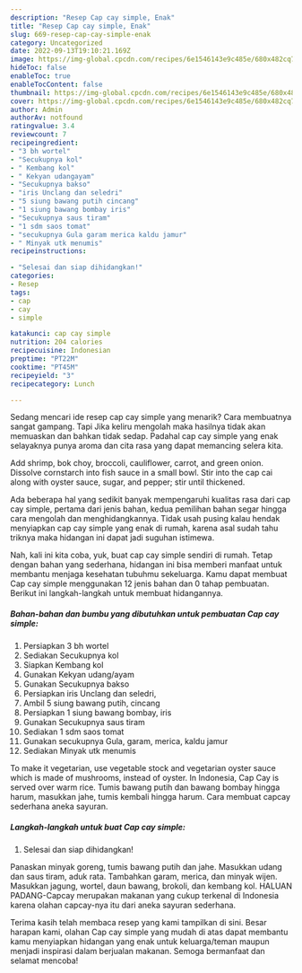 ```yaml
---
description: "Resep Cap cay simple, Enak"
title: "Resep Cap cay simple, Enak"
slug: 669-resep-cap-cay-simple-enak
category: Uncategorized
date: 2022-09-13T19:10:21.169Z
image: https://img-global.cpcdn.com/recipes/6e1546143e9c485e/680x482cq70/cap-cay-simple-foto-resep-utama.jpg
hideToc: false
enableToc: true
enableTocContent: false
thumbnail: https://img-global.cpcdn.com/recipes/6e1546143e9c485e/680x482cq70/cap-cay-simple-foto-resep-utama.jpg
cover: https://img-global.cpcdn.com/recipes/6e1546143e9c485e/680x482cq70/cap-cay-simple-foto-resep-utama.jpg
author: Admin
authorAv: notfound
ratingvalue: 3.4
reviewcount: 7
recipeingredient:
- "3 bh wortel"
- "Secukupnya kol"
- " Kembang kol"
- " Kekyan udangayam"
- "Secukupnya bakso"
- "iris Unclang dan seledri"
- "5 siung bawang putih cincang"
- "1 siung bawang bombay iris"
- "Secukupnya saus tiram"
- "1 sdm saos tomat"
- "secukupnya Gula garam merica kaldu jamur"
- " Minyak utk menumis"
recipeinstructions:

- "Selesai dan siap dihidangkan!"
categories:
- Resep
tags:
- cap
- cay
- simple

katakunci: cap cay simple 
nutrition: 204 calories
recipecuisine: Indonesian
preptime: "PT22M"
cooktime: "PT45M"
recipeyield: "3"
recipecategory: Lunch

---
```



Sedang mencari ide resep cap cay simple yang menarik? Cara membuatnya sangat gampang. Tapi Jika keliru mengolah maka hasilnya tidak akan memuaskan dan bahkan tidak sedap. Padahal cap cay simple yang enak selayaknya punya aroma dan cita rasa yang dapat memancing selera kita.


Add shrimp, bok choy, broccoli, cauliflower, carrot, and green onion. Dissolve cornstarch into fish sauce in a small bowl. Stir into the cap cai along with oyster sauce, sugar, and pepper; stir until thickened.

Ada beberapa hal yang sedikit banyak mempengaruhi kualitas rasa dari cap cay simple, pertama dari jenis bahan, kedua pemilihan bahan segar hingga cara mengolah dan menghidangkannya. Tidak usah pusing kalau hendak menyiapkan cap cay simple yang enak di rumah, karena asal sudah tahu triknya maka hidangan ini dapat jadi suguhan istimewa.


Nah, kali ini kita coba, yuk, buat cap cay simple sendiri di rumah. Tetap dengan bahan yang sederhana, hidangan ini bisa memberi manfaat untuk membantu menjaga kesehatan tubuhmu sekeluarga. Kamu dapat membuat Cap cay simple menggunakan 12 jenis bahan dan 0 tahap pembuatan. Berikut ini langkah-langkah untuk membuat hidangannya.

<!--inarticleads1-->

##### Bahan-bahan dan bumbu yang dibutuhkan untuk pembuatan Cap cay simple:

1. Persiapkan 3 bh wortel
1. Sediakan Secukupnya kol
1. Siapkan  Kembang kol
1. Gunakan  Kekyan udang/ayam
1. Gunakan Secukupnya bakso
1. Persiapkan iris Unclang dan seledri,
1. Ambil 5 siung bawang putih, cincang
1. Persiapkan 1 siung bawang bombay, iris
1. Gunakan Secukupnya saus tiram
1. Sediakan 1 sdm saos tomat
1. Gunakan secukupnya Gula, garam, merica, kaldu jamur
1. Sediakan  Minyak utk menumis


To make it vegetarian, use vegetable stock and vegetarian oyster sauce which is made of mushrooms, instead of oyster. In Indonesia, Cap Cay is served over warm rice. Tumis bawang putih dan bawang bombay hingga harum, masukkan jahe, tumis kembali hingga harum. Cara membuat capcay sederhana aneka sayuran. 

<!--inarticleads2-->

##### Langkah-langkah untuk buat Cap cay simple:


1. Selesai dan siap dihidangkan!

Panaskan minyak goreng, tumis bawang putih dan jahe. Masukkan udang dan saus tiram, aduk rata. Tambahkan garam, merica, dan minyak wijen. Masukkan jagung, wortel, daun bawang, brokoli, dan kembang kol. HALUAN PADANG-Capcay merupakan makanan yang cukup terkenal di Indonesia karena olahan capcay-nya itu dari aneka sayuran sederhana. 

Terima kasih telah membaca resep yang kami tampilkan di sini. Besar harapan kami, olahan Cap cay simple yang mudah di atas dapat membantu kamu menyiapkan hidangan yang enak untuk keluarga/teman maupun menjadi inspirasi dalam berjualan makanan. Semoga bermanfaat dan selamat mencoba!
